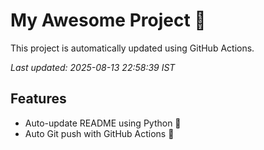 # My Awesome Project 🚀

This project is automatically updated using GitHub Actions.

_Last updated: 2025-08-13 22:58:39 IST_

## Features
- Auto-update README using Python 🐍
- Auto Git push with GitHub Actions 🤖
